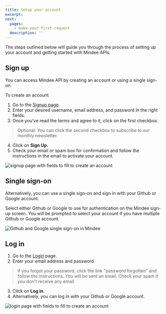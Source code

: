 ```yaml
---
title: Setup your account
excerpt:
next:
  pages:
    - make-your-first-request
  description: ''
---
```


The steps outlined below will guide you through the process of setting up your account and getting started with Mindee APIs.

## Sign up
You can access Mindee API by creating an account or using a single sign-on.
 
To create an account

1. Go to the [Signup page](https://platform.mindee.com/signup). 
2. Enter your desired username, email address, and password in the right fields.
3. Once you've read the terms and agree to it, click on the first checkbox.
 > Optional: You can click the second checkbox to subscribe to our monthly newsletter.
4. Click on **Sign Up**.
5. Check your email or spam box for confirmation and follow the instructions in the email to activate your account.

![signup page with fields to fill to create an account](https://files.readme.io/c4c9f92-signup.png "Create an account in Mindee")


## Single sign-on
Alternatively, you can use a single sign-on and sign in with your Github or Google account. 

Select either Github or Google to use for authentication on the Mindee sign-up screen. You will be prompted to select your account if you have multiple Github or Google account.


![Github and Google single sign-on in Mindee](https://files.readme.io/c44333f-Screenshot_2021-11-22_at_23.49.32.png "Sign in with Github or Google")


## Log in
1. Go to the [Login](https://platform.mindee.com/login) page. 
2. Enter your email address and password.
> If you forgot your password, click the link "password forgotten" and follow the instructions. You will be sent an email. Check your spam if you don't receive any email.
3. Click on **Log in**.
4. Alternatively, you can log in with your Github or Google account.

![login page with fields to fill to create an account](https://files.readme.io/391d480-Screenshot_2021-11-22_at_19.49.34.png "Login to Mindee")

